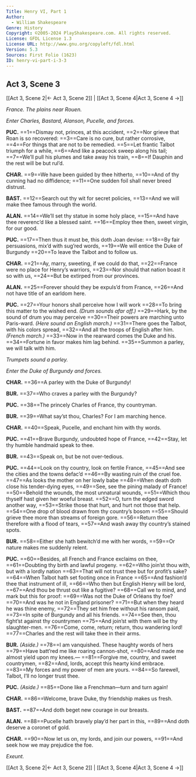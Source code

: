 ```yaml
---
Title: Henry VI, Part 1
Author: 
  - William Shakespeare
Genre: History
Copyright: ©2005-2024 PlayShakespeare.com. All rights reserved.
License: GFDL License 1.3
License URL: http://www.gnu.org/copyleft/fdl.html
Version: 5.3
Sources: First Folio (1623)
ID: henry-vi-part-i-3-3
---
```


## Act 3, Scene 3
[[Act 3, Scene 2|← Act 3, Scene 2]] | [[Act 3, Scene 4|Act 3, Scene 4 →]]

*France. The plains near Rouen.*

*Enter Charles, Bastard, Alanson, Pucelle, and forces.*

**PUC.**
==1==Dismay not, princes, at this accident,
==2==Nor grieve that Roan is so recovered:
==3==Care is no cure, but rather corrosive,
==4==For things that are not to be remedied.
==5==Let frantic Talbot triumph for a while,
==6==And like a peacock sweep along his tail;
==7==We’ll pull his plumes and take away his train,
==8==If Dauphin and the rest will be but rul’d.

**CHAR.**
==9==We have been guided by thee hitherto,
==10==And of thy cunning had no diffidence;
==11==One sudden foil shall never breed distrust.

**BAST.**
==12==Search out thy wit for secret policies,
==13==And we will make thee famous through the world.

**ALAN.**
==14==We’ll set thy statue in some holy place,
==15==And have thee reverenc’d like a blessed saint.
==16==Employ thee then, sweet virgin, for our good.

**PUC.**
==17==Then thus it must be, this doth Joan devise:
==18==By fair persuasions, mix’d with sug’red words,
==19==We will entice the Duke of Burgundy
==20==To leave the Talbot and to follow us.

**CHAR.**
==21==Ay, marry, sweeting, if we could do that,
==22==France were no place for Henry’s warriors,
==23==Nor should that nation boast it so with us,
==24==But be extirped from our provinces.

**ALAN.**
==25==Forever should they be expuls’d from France,
==26==And not have title of an earldom here.

**PUC.**
==27==Your honors shall perceive how I will work
==28==To bring this matter to the wished end.
*(Drum sounds afar off.)*
==29==Hark, by the sound of drum you may perceive
==30==Their powers are marching unto Paris-ward.
*(Here sound an English march.)*
==31==There goes the Talbot, with his colors spread,
==32==And all the troops of English after him.
*(French march.)*
==33==Now in the rearward comes the Duke and his.
==34==Fortune in favor makes him lag behind.
==35==Summon a parley, we will talk with him.

*Trumpets sound a parley.*

*Enter the Duke of Burgundy and forces.*

**CHAR.**
==36==A parley with the Duke of Burgundy!

**BUR.**
==37==Who craves a parley with the Burgundy?

**PUC.**
==38==The princely Charles of France, thy countryman.

**BUR.**
==39==What say’st thou, Charles? For I am marching hence.

**CHAR.**
==40==Speak, Pucelle, and enchant him with thy words.

**PUC.**
==41==Brave Burgundy, undoubted hope of France,
==42==Stay, let thy humble handmaid speak to thee.

**BUR.**
==43==Speak on, but be not over-tedious.

**PUC.**
==44==Look on thy country, look on fertile France,
==45==And see the cities and the towns defac’d
==46==By wasting ruin of the cruel foe.
==47==As looks the mother on her lowly babe
==48==When death doth close his tender-dying eyes,
==49==See, see the pining malady of France!
==50==Behold the wounds, the most unnatural wounds,
==51==Which thou thyself hast given her woeful breast.
==52==O, turn the edged sword another way,
==53==Strike those that hurt, and hurt not those that help.
==54==One drop of blood drawn from thy country’s bosom
==55==Should grieve thee more than streams of foreign gore.
==56==Return thee therefore with a flood of tears,
==57==And wash away thy country’s stained spots.

**BUR.**
==58==Either she hath bewitch’d me with her words,
==59==Or nature makes me suddenly relent.

**PUC.**
==60==Besides, all French and France exclaims on thee,
==61==Doubting thy birth and lawful progeny.
==62==Who join’st thou with, but with a lordly nation
==63==That will not trust thee but for profit’s sake?
==64==When Talbot hath set footing once in France
==65==And fashion’d thee that instrument of ill,
==66==Who then but English Henry will be lord,
==67==And thou be thrust out like a fugitive?
==68==Call we to mind, and mark but this for proof:
==69==Was not the Duke of Orléans thy foe?
==70==And was he not in England prisoner?
==71==But when they heard he was thine enemy,
==72==They set him free without his ransom paid,
==73==In spite of Burgundy and all his friends.
==74==See then, thou fight’st against thy countrymen
==75==And join’st with them will be thy slaughter-men.
==76==Come, come, return; return, thou wandering lord!
==77==Charles and the rest will take thee in their arms.

**BUR.**
*(Aside.)*
==78==I am vanquished. These haughty words of hers
==79==Have batt’red me like roaring cannon-shot,
==80==And made me almost yield upon my knees.⁠—
==81==Forgive me, country, and sweet countrymen,
==82==And, lords, accept this hearty kind embrace.
==83==My forces and my power of men are yours.
==84==So farewell, Talbot, I’ll no longer trust thee.

**PUC.**
*(Aside.)*
==85==Done like a Frenchman—turn and turn again!

**CHAR.**
==86==Welcome, brave Duke, thy friendship makes us fresh.

**BAST.**
==87==And doth beget new courage in our breasts.

**ALAN.**
==88==Pucelle hath bravely play’d her part in this,
==89==And doth deserve a coronet of gold.

**CHAR.**
==90==Now let us on, my lords, and join our powers,
==91==And seek how we may prejudice the foe.

*Exeunt.*

[[Act 3, Scene 2|← Act 3, Scene 2]] | [[Act 3, Scene 4|Act 3, Scene 4 →]]